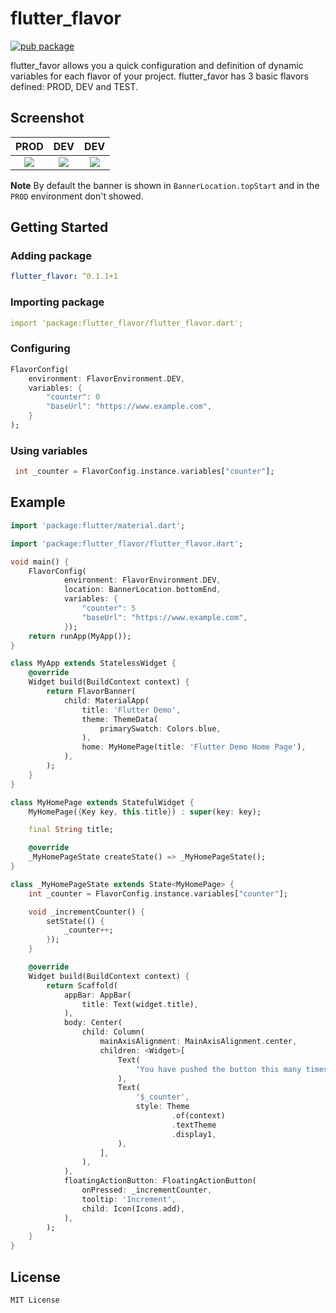 # flutter_flavor

[![pub package](https://img.shields.io/pub/v/flavor.svg)](https://pub.dartlang.org/packages/flutter_flavor)

flutter_favor allows you a quick configuration and definition of dynamic variables for each flavor of your project. flutter_favor has 3 basic flavors defined: PROD, DEV and TEST.

## Screenshot

|               PROD              |               DEV                |               DEV                |
| :-----------------------------: | :------------------------------: | :------------------------------: |
| ![](screenshot/flavor_prod.png) | ![](screenshot/flavor_dev.png)   | ![](screenshot/flavor_text.png)  |

**Note** By default the banner is shown in `BannerLocation.topStart` and in the `PROD` environment don't showed.

## Getting Started

### Adding package

```yaml
flutter_flavor: ^0.1.1+1
```

### Importing package
```yaml
import 'package:flutter_flavor/flutter_flavor.dart';
```

### Configuring

```dart
FlavorConfig(
    environment: FlavorEnvironment.DEV,
    variables: {
        "counter": 0
        "baseUrl": "https://www.example.com",
    }
);
```

### Using variables

```dart
 int _counter = FlavorConfig.instance.variables["counter"];
```

## Example

```dart
import 'package:flutter/material.dart';

import 'package:flutter_flavor/flutter_flavor.dart';

void main() {
    FlavorConfig(
            environment: FlavorEnvironment.DEV,
            location: BannerLocation.bottomEnd,
            variables: {
                "counter": 5
                "baseUrl": "https://www.example.com",
            });
    return runApp(MyApp());
}

class MyApp extends StatelessWidget {
    @override
    Widget build(BuildContext context) {
        return FlavorBanner(
            child: MaterialApp(
                title: 'Flutter Demo',
                theme: ThemeData(
                    primarySwatch: Colors.blue,
                ),
                home: MyHomePage(title: 'Flutter Demo Home Page'),
            ),
        );
    }
}

class MyHomePage extends StatefulWidget {
    MyHomePage({Key key, this.title}) : super(key: key);

    final String title;

    @override
    _MyHomePageState createState() => _MyHomePageState();
}

class _MyHomePageState extends State<MyHomePage> {
    int _counter = FlavorConfig.instance.variables["counter"];

    void _incrementCounter() {
        setState(() {
            _counter++;
        });
    }

    @override
    Widget build(BuildContext context) {
        return Scaffold(
            appBar: AppBar(
                title: Text(widget.title),
            ),
            body: Center(
                child: Column(
                    mainAxisAlignment: MainAxisAlignment.center,
                    children: <Widget>[
                        Text(
                            'You have pushed the button this many times:',
                        ),
                        Text(
                            '$_counter',
                            style: Theme
                                    .of(context)
                                    .textTheme
                                    .display1,
                        ),
                    ],
                ),
            ),
            floatingActionButton: FloatingActionButton(
                onPressed: _incrementCounter,
                tooltip: 'Increment',
                child: Icon(Icons.add),
            ),
        );
    }
}
```

## License

    MIT License